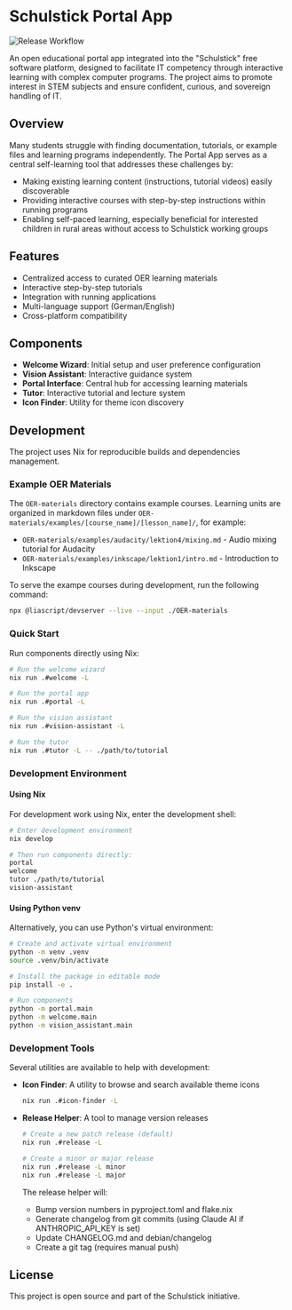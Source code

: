 # Schulstick Portal App
![Release Workflow](https://github.com/fsfw-dresden/schulstick-portal/actions/workflows/release.yml/badge.svg?event=push)

An open educational portal app integrated into the "Schulstick" free software platform, designed to facilitate IT competency through interactive learning with complex computer programs. The project aims to promote interest in STEM subjects and ensure confident, curious, and sovereign handling of IT.

## Overview

Many students struggle with finding documentation, tutorials, or example files and learning programs independently. The Portal App serves as a central self-learning tool that addresses these challenges by:

- Making existing learning content (instructions, tutorial videos) easily discoverable
- Providing interactive courses with step-by-step instructions within running programs
- Enabling self-paced learning, especially beneficial for interested children in rural areas without access to Schulstick working groups

## Features

- Centralized access to curated OER learning materials
- Interactive step-by-step tutorials
- Integration with running applications
- Multi-language support (German/English)
- Cross-platform compatibility

## Components

- **Welcome Wizard**: Initial setup and user preference configuration
- **Vision Assistant**: Interactive guidance system
- **Portal Interface**: Central hub for accessing learning materials
- **Tutor**: Interactive tutorial and lecture system
- **Icon Finder**: Utility for theme icon discovery

## Development

The project uses Nix for reproducible builds and dependencies management.

### Example OER Materials

The `OER-materials` directory contains example courses. Learning units are organized in markdown files under `OER-materials/examples/[course_name]/[lesson_name]/`, for example:

- `OER-materials/examples/audacity/lektion4/mixing.md` - Audio mixing tutorial for Audacity
- `OER-materials/examples/inkscape/lektion1/intro.md` - Introduction to Inkscape

To serve the exampe courses during development, run the following command:

```bash
npx @liascript/devserver --live --input ./OER-materials
```

### Quick Start

Run components directly using Nix:

```bash
# Run the welcome wizard
nix run .#welcome -L

# Run the portal app
nix run .#portal -L

# Run the vision assistant
nix run .#vision-assistant -L

# Run the tutor
nix run .#tutor -L -- ./path/to/tutorial
```

### Development Environment

#### Using Nix

For development work using Nix, enter the development shell:

```bash
# Enter development environment
nix develop

# Then run components directly:
portal
welcome
tutor ./path/to/tutorial
vision-assistant

```

#### Using Python venv

Alternatively, you can use Python's virtual environment:

```bash
# Create and activate virtual environment
python -m venv .venv
source .venv/bin/activate

# Install the package in editable mode
pip install -e .

# Run components
python -m portal.main
python -m welcome.main
python -m vision_assistant.main
```

### Development Tools

Several utilities are available to help with development:

- **Icon Finder**: A utility to browse and search available theme icons
  ```bash
  nix run .#icon-finder -L
  ```

- **Release Helper**: A tool to manage version releases
  ```bash
  # Create a new patch release (default)
  nix run .#release -L
  
  # Create a minor or major release
  nix run .#release -L minor
  nix run .#release -L major
  ```
  
  The release helper will:
  - Bump version numbers in pyproject.toml and flake.nix
  - Generate changelog from git commits (using Claude AI if ANTHROPIC_API_KEY is set)
  - Update CHANGELOG.md and debian/changelog
  - Create a git tag (requires manual push)

## License

This project is open source and part of the Schulstick initiative.
